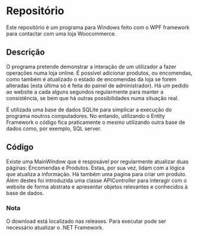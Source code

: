 # Repositório

Este repositório é um programa para Windows feito com o WPF framework para contactar com uma loja Woocommerce.

## Descrição


O programa pretende demonstrar a interação de um utilizador a fazer operações numa loja online. É possível adicionar produtos, ou encomendas, como também é atualizado o estado de encomendas da loja se forem alteradas (esta última só é feita do painel de administrador). Há um pedido ao website a cada alguns segundos regularmente para manter a consistência, se bem que há outras possibilidades numa situação real.

É utilizada uma base de dados SQLite para simplicar a execução do programa noutros computadores. No entando, utilizando o Entity Framework o código fica praticamente o mesmo utilizando outra base de dados como, por exemplo, SQL server.

## Código

Existe uma MainWindow que é resposável por regularmente atualizar duas páginas: Encomendas e Produtos. Estas, por sua vez, lidam com a lógica que atualiza a informação. Há também uma pagina para criar um produto. Além destes foi introduzida uma classe APIController para interagir com o website de forma abstrata e apresentar objetos relevantes e conhecidos à base de dados.

### Nota

O download está localizado nas releases. Para executar pode ser necessário atualizar o .NET Framework.

